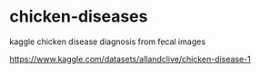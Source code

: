 # chicken-diseases
kaggle chicken disease diagnosis from fecal images

https://www.kaggle.com/datasets/allandclive/chicken-disease-1
